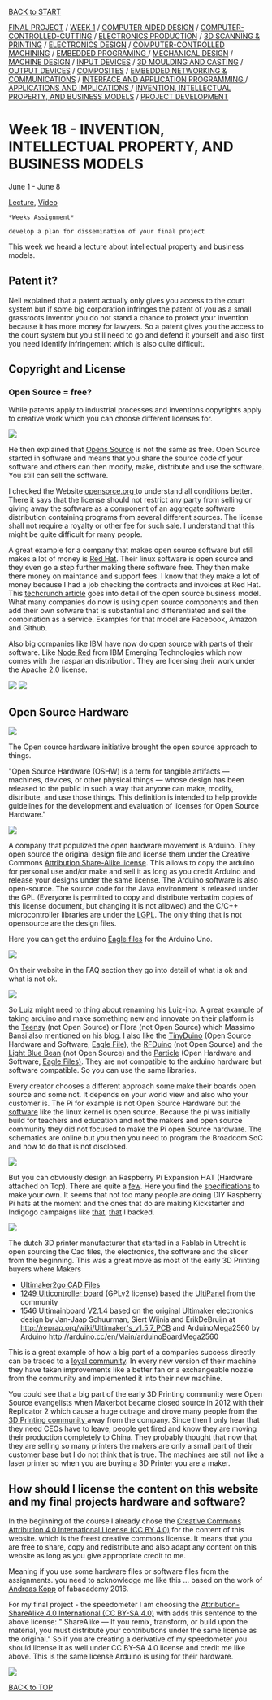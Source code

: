 [BACK to START](../)

[FINAL PROJECT](../final) / [WEEK 1](../week1) / [COMPUTER AIDED DESIGN](../week2) / [COMPUTER-CONTROLLED-CUTTING](../week3) / [ELECTRONICS PRODUCTION](../week4) / [3D SCANNING & PRINTING](../week5) / [ELECTRONICS DESIGN](../week6)  / [COMPUTER-CONTROLLED MACHINING](../week7) / [EMBEDDED PROGRAMING ](../week8) / [MECHANICAL DESIGN](../week9) / [MACHINE DESIGN](../week10) / [INPUT DEVICES](../week11) / [3D MOULDING AND CASTING](../week12) / [OUTPUT DEVICES](../week13) / [COMPOSITES](../week14) / [EMBEDDED NETWORKING & COMMUNICATIONS](../week15) / [INTERFACE AND APPLICATION PROGRAMMING ](../week16) / [APPLICATIONS AND IMPLICATIONS ](../week17) / [INVENTION, INTELLECTUAL PROPERTY, AND BUSINESS MODELS](../week18) / [PROJECT DEVELOPMENT ](../week19)  


# Week 18 - INVENTION, INTELLECTUAL PROPERTY, AND BUSINESS MODELS

June 1 - June 8

[Lecture](http://academy.cba.mit.edu/classes/invention_IP_business/index.html), [Video](http://archive.fabacademy.org/archives/2016/master/videos/06-01/index.html
)

~~~
*Weeks Assignment*

develop a plan for dissemination of your final project
~~~


This week we heard a lecture about intellectual property and business models. 

## Patent it?


Neil explained that a patent actually only gives you access to the court system but if some big corporation infringes the patent of you as a small grassroots inventor you do not stand a chance to protect your invention because it has more money for lawyers. So a patent gives you the access to the court system but you still need to go and defend it yourself and also first you need identify infringement which is also quite difficult. 


## Copyright and License

### Open Source = free? 


While patents apply to industrial processes and inventions copyrights apply to creative work which you can choose different licenses for.  


![](./images/opensource.jpg)

He then explained that [Opens Source](https://de.wikipedia.org/wiki/Open_Source) is not the same as free. Open Source started in software and means that you share the source code of your software and others can then modify, make, distribute and use the software. You still can sell the software.

I checked the Website [opensorce.org ](https://opensource.org/docs/osd) to understand all conditions better. There it says that the license should not restrict any party from selling or giving away the software as a component of an aggregate software distribution containing programs from several different sources. The license shall not require a royalty or other fee for such sale. I understand that this might be quite difficult for many people. 

A great example for a company that makes open source software but still makes a lot of money is [Red Hat](https://www.redhat.com/de). Their linux software is open source and they even go a step further making there software free. They then make there money on maintance and support fees. I know that they make a lot of money because I had a job checking the contracts and invoices at Red Hat. This [techcrunch article](http://techcrunch.com/2014/02/13/please-dont-tell-me-you-want-to-be-the-next-red-hat/) goes into detail of the open source business model. What many companies do now is using open source components and then add their own sofware that is substantial and differentiated and sell the combination as a service. Examples for that model are Facebook, Amazon and Github. 

Also big companies like IBM have now do open source  with parts of their software. Like [Node Red](http://nodered.org/) from IBM Emerging Technologies which now comes with the rasparian distribution. They are licensing their work under the Apache 2.0 license. 

![](./images/screenshot1.jpg)
![](./images/screenshot2.jpg)


## Open Source Hardware

![](./images/opensource_hardware.jpg)

The Open source hardware initiative brought the open source approach to things. 

"Open Source Hardware (OSHW) is a term for tangible artifacts — machines, devices, or other physical things — whose design has been released to the public in such a way that anyone can make, modify, distribute, and use those things. This definition is intended to help provide guidelines for the development and evaluation of licenses for Open Source Hardware."

![](./images/arduino.jpg)

A company that populized the open hardware movement is Arduino. They open source the original design file and license them under the Creative Commons [Attribution Share-Alike license](https://creativecommons.org/licenses/by-sa/2.5/). This allows to copy the arduino for personal use and/or make and sell it as long as you credit Arduino and release your designs under the same license. The Arduino software is also open-source. The source code for the Java environment is released under the GPL (Everyone is permitted to copy and distribute verbatim copies of this license document, but changing it is not allowed) and the C/C++ microcontroller libraries are under the [LGPL](http://www.gnu.org/copyleft/lesser.html). The only thing that is not opensource are the design files.

Here you can get the arduino [Eagle files](https://www.arduino.cc/en/Main/ArduinoBoardUno) for the Arduino Uno.

![](./images/screenshot4.jpg)

On their website in the FAQ section they go into detail of what is ok and what is not ok. 


![](./images/screenshot3.jpg)


So Luiz might need to thing about renaming his [Luiz-ino](http://archive.fabacademy.org/archives/2016/fablabbcn2016/students/20/jekyll/update/2016/04/19/week-eleven.html). A great example of taking arduino and make something new and innovate on their platform is the [Teensy](http://www.pjrc.com/teensy/) (not Open Source) or Flora (not Open Source) which Massimo Bansi also mentioned on his blog. I also like the [TinyDuino](https://tinycircuits.com/pages/tinyduino-overview) (Open Source Hardware and Software, [Eagle File](https://github.com/TinyCircuits/TinyCircuits-TinyDuino-ASM2001)), the [RFDuino](http://www.rfduino.com/) (not Open Source) and the [Light Blue Bean](https://punchthrough.com/) (not Open Source) and the [Particle](https://www.particle.io/) (Open Hardware and Software, [Eagle Files)](https://github.com/spark/photon/tree/master/eagle). They are not compatible to the arduino hardware but software compatible. So you can use the same libraries.   


Every creator chooses a different approach some make their boards open source and some not. It depends on your world view and also who your customer is. The Pi for example is not Open Source Hardware but the [software](https://github.com/raspberrypi) like the linux kernel is open source. Because the pi was initially build for teachers and education and not the makers and open source community they did not focused to make the Pi open Source hardware. The schematics are online but you then you need to program the Broadcom SoC and how to do that is not disclosed. 

![](./images/screenshot5.jpg)

But you can obviously design an Raspberry Pi Expansion HAT (Hardware attached on Top). There are quite a [few](http://elinux.org/RPi_Expansion_Boards). Here you find the [specifications](https://github.com/raspberrypi/hats) to make your own.  It seems that not too many people are doing DIY Raspberry Pi hats at the moment and the ones that do are making Kickstarter and Indigogo campaigns like [that](https://www.kickstarter.com/projects/1991736672/iot-hat-for-raspberry-pi-a-must-have-for-pi-zero/description), [that](https://www.kickstarter.com/projects/raspitv/raspio-pro-hat-protect-position-raspberry-pi-ports/description) I backed. 




![](./images/ultimaker.jpg)






The dutch 3D printer manufacturer that started in a Fablab in Utrecht is open sourcing the Cad files, the electronics, the software and the slicer from the beginning. This was a great move as most of the early 3D Printing buyers where Makers 


* [Ultimaker2go CAD Files ](https://github.com/Ultimaker/Ultimaker2Go)
* [1249 Ulticontroller board](https://github.com/Ultimaker/Ultimaker2Go/tree/master/1249/1249%20electronica%20ulticontroller%202.1.2) (GPLv2 license) based the [UltiPanel](http://www.thingiverse.com/thing:15081) from the community
* 1546 Ultimainboard V2.1.4 based on the original Ultimaker electronics design by Jan-Jaap Schuurman, Siert Wijnia and ErikDeBruijn at http://reprap.org/wiki/Ultimaker's_v1.5.7_PCB and ArduinoMega2560 by Arduino http://arduino.cc/en/Main/arduinoBoardMega2560



This is a great example of how a big part of a companies success directly can be traced to a [loyal community](https://ultimaker.com/en/community). In every new version of their machine they have taken improvements like a better fan or a exchangeable nozzle from the community and implemented it into their new machine. 

You could see that a big part of the early 3D Printing community were Open Source evangelists when Makerbot became closed source in 2012 with their Replicator 2 which cause a huge outrage and drove many people from the [3D Printing community ](http://josefprusa.cz/open-hardware-meaning/) away from the company. Since then I only hear that they need CEOs have to leave, people get fired and know they are moving their production completely to China. They probably thought that now that they are selling so many printers the makers are only a small part of their customer base but I do not think that is true. The machines are still not like a laser printer so when you are buying a 3D Printer you are a maker.


## How should I license the content on this website and my final projects hardware and software?


In the beginning of the course I already chose the [Creative Commons Attribution 4.0 International License (CC BY 4.0)](http://creativecommons.org/licenses/by/4.0/) for the content of this website. which is the freest creative commons license. It means that you are free to share, copy and redistribute and also adapt any content on this website as long as you give appropriate credit to me. 

Meaning if you use some hardware files or software files from the assignments. you need to acknowledge me like this ... based on the work of [Andreas Kopp](bit.ly/fab16-andreas) of fabacademy 2016.


For my final project - the speedometer I am choosing the [Attribution-ShareAlike 4.0 International (CC BY-SA 4.0)](http://creativecommons.org/licenses/by-sa/4.0/) with adds this sentence to the above license: " ShareAlike — If you remix, transform, or build upon the material, you must distribute your contributions under the same license as the original." So if you are creating a derivative of my speedometer you should license it as well under CC BY-SA 4.0 license and credit me like above. This is the same license Arduino is using for their hardware. 

![](https://i.creativecommons.org/l/by-sa/4.0/88x31.png)


[BACK to TOP](../week18)
